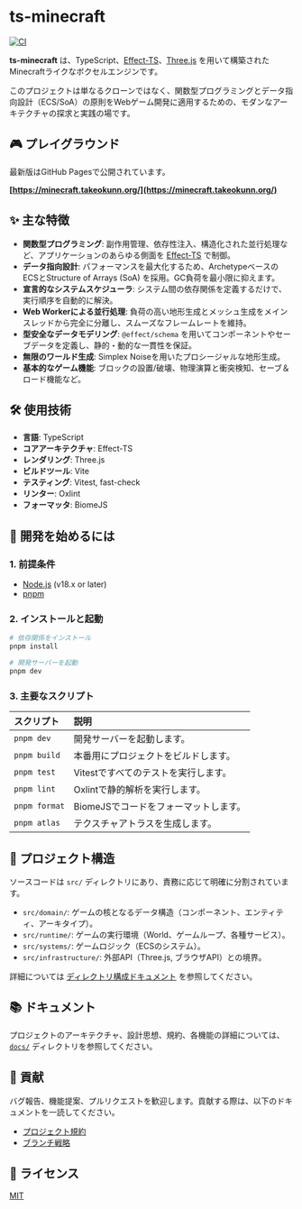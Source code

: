 # ts-minecraft

[![CI](https://github.com/takeokunn/ts-minecraft/actions/workflows/ci.yml/badge.svg)](https://github.com/takeokunn/ts-minecraft/actions/workflows/ci.yml)

**ts-minecraft** は、TypeScript、[Effect-TS](https://effect.website/)、[Three.js](https://threejs.org/) を用いて構築されたMinecraftライクなボクセルエンジンです。

このプロジェクトは単なるクローンではなく、関数型プログラミングとデータ指向設計（ECS/SoA）の原則をWebゲーム開発に適用するための、モダンなアーキテクチャの探求と実践の場です。

## 🎮 プレイグラウンド

最新版はGitHub Pagesで公開されています。

**[https://minecraft.takeokunn.org/](https://minecraft.takeokunn.org/)**

## ✨ 主な特徴

-   **関数型プログラミング**: 副作用管理、依存性注入、構造化された並行処理など、アプリケーションのあらゆる側面を [Effect-TS](https://effect.website/) で制御。
-   **データ指向設計**: パフォーマンスを最大化するため、ArchetypeベースのECSとStructure of Arrays (SoA) を採用。GC負荷を最小限に抑えます。
-   **宣言的なシステムスケジューラ**: システム間の依存関係を定義するだけで、実行順序を自動的に解決。
-   **Web Workerによる並行処理**: 負荷の高い地形生成とメッシュ生成をメインスレッドから完全に分離し、スムーズなフレームレートを維持。
-   **型安全なデータモデリング**: `@effect/schema` を用いてコンポーネントやセーブデータを定義し、静的・動的な一貫性を保証。
-   **無限のワールド生成**: Simplex Noiseを用いたプロシージャルな地形生成。
-   **基本的なゲーム機能**: ブロックの設置/破壊、物理演算と衝突検知、セーブ＆ロード機能など。

## 🛠️ 使用技術

-   **言語**: TypeScript
-   **コアアーキテクチャ**: Effect-TS
-   **レンダリング**: Three.js
-   **ビルドツール**: Vite
-   **テスティング**: Vitest, fast-check
-   **リンター**: Oxlint
-   **フォーマッタ**: BiomeJS

## 🚀 開発を始めるには

### 1. 前提条件

-   [Node.js](https://nodejs.org/) (v18.x or later)
-   [pnpm](https://pnpm.io/)

### 2. インストールと起動

```bash
# 依存関係をインストール
pnpm install

# 開発サーバーを起動
pnpm dev
```

### 3. 主要なスクリプト

| スクリプト | 説明 |
| :--- | :--- |
| `pnpm dev` | 開発サーバーを起動します。 |
| `pnpm build` | 本番用にプロジェクトをビルドします。 |
| `pnpm test` | Vitestですべてのテストを実行します。 |
| `pnpm lint` | Oxlintで静的解析を実行します。 |
| `pnpm format` | BiomeJSでコードをフォーマットします。 |
| `pnpm atlas` | テクスチャアトラスを生成します。 |

## 📂 プロジェクト構造

ソースコードは `src/` ディレクトリにあり、責務に応じて明確に分割されています。

-   `src/domain/`: ゲームの核となるデータ構造（コンポーネント、エンティティ、アーキタイプ）。
-   `src/runtime/`: ゲームの実行環境（World、ゲームループ、各種サービス）。
-   `src/systems/`: ゲームロジック（ECSのシステム）。
-   `src/infrastructure/`: 外部API（Three.js, ブラウザAPI）との境界。

詳細については [ディレクトリ構成ドキュメント](./docs/architecture/directory_structure.md) を参照してください。

## 📚 ドキュメント

プロジェクトのアーキテクチャ、設計思想、規約、各機能の詳細については、[`docs/`](./docs/README.md) ディレクトリを参照してください。

## 🙌 貢献

バグ報告、機能提案、プルリクエストを歓迎します。貢献する際は、以下のドキュメントを一読してください。

-   [プロジェクト規約](./docs/project/conventions.md)
-   [ブランチ戦略](./docs/project/branch-strategy.md)

## 📄 ライセンス

[MIT](./LICENSE)
